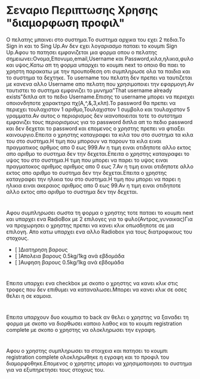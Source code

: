 # Σεναριο Περιπτωσης Χρησης "διαμορφωση προφιλ"
Ο πελατης μπαινει στο συστημα.Το συστημα αρχικα του εχει 2 πεδια.Το Sign in και το Sing Up.Αν δεν εχει λογαριασμο παταει το κουμπι Sign Up.Αφου το πατησει εμφανιζεται μια φορμα οπου ο πελατης σημειωνει:Ονομα,Επονυμο,email,Username και Password,κιλα,ηλικια,φυλο και υψος.Κατω απ τη φορμα υπαρχει το κουμπι next το οποιο θα παει το χρηστη παρακατω με την προυποθεση οτι συμπληρωσε ολα τα παιδια και το συστημα τα δεχτηκε. To username του πελατη δεν πρεπει να ταυτιζεται με κανενα αλλο Username απο πελατη που χρησιμοποιει την εφαρμογη.Αν ταυτιστει το συστημα εμφανιζει το μυνημα"That username already exists"διπλα απ το πεδιο Username.Eπισης τo username μπορει να περιεχει οποιονδηποτε χαρακτηρα πχ(Α,^,&,3,κλπ).Το password θα πρεπει να περιεχει τουλαχιστον 1 αριθμο,Τουλαχιστον 1 συμβολο και τουλαχιστον 5 γραμματα.Αν αυτος ο περιορισμος δεν ικανοποιειται τοτε  το συτστημα εμφανιζει τους περιορισμους για το password διπλα απ το πεδιο password και δεν δεχεται το password και επομενος ο χρηστης πρεπει να φτιαξει καινουργιο.Επειτα ο χρηστης καταγραφει τα κιλα του στο συστημα τα κιλα του στο συστημα.Η τιμη που μπορουν να παρουν τα κιλα ειναι πραγματικος αρθμος απο 0 εως 999.Αν η τιμη ειναι οτιδηποτε αλλο εκτος απο αριθμο το συστημα δεν την δεχεται.Επειτα ο χρηστης καταγραφει το υψος του στο συστημα.Η τιμη που μπορει να παρει το υψος ειναι πραγματοκος αριθμος αριθμος απο 0 εως 7.Αν η τιμη ειναι οτιδηποτε αλλο εκτος απο αριθμο το συστημα δεν την δεχεται.Επειτα ο χρηστης καταγραφει την ηλικια του στο συστημα.Η τιμη που μπορει να παρει η ηλικια ειναι ακεραιος αριθμος απο 0 εως 99.Αν η τιμη ειναι οτιδηποτε αλλο εκτος απο αριθμο το συστημα δεν την δεχεται.
#
Αφου συμπληρωσει σωστα τη φορμα ο χρηστης τοτε παταει το κουμπι next και υπαρχει ενα RadioBox με 2 επιλογες για το φυλο(Αντρας,γυναικας)Για να προχωρησει ο χρηστης πρεπει να κανει κλικ οπωσδηποτε σε μια επιλογη.
Απο κατω υπαρχει ενα αλλο Radiobox για τους διατροφικους του στοχους.
* [ ]Διατηρηση βαρους
* [ ]Απολεια βαρους 0.5kg/1kg ανά εβδομάδα
* [ ]Αυφηση βαρους 0.5kg/1kg ανά εβδομάδα
#
Επειτα υπαρχει ενα checkbox με σκοπο ο χρηστης να κανει κλικ στις τροφες που δεν επιθυμει να καταναλωσει.Μπορει να κανει κλικ σε οσες θελει η σε καμοια.
#
Επειτα υπαρχουν δυο κουμπια το back αν θελει ο χρηστης να ξαναδει τη φορμα με σκοπο να διορθωσει καποιο λαθος και το κουμπι registration complete με σκοπο ο χρηστης να ολοκληρωσει την εγραφη.
#
Αφου  ο χρηστης συμπληρωσει τα στοιχεια και πατησει το κουμπι registration complete ολοκληρωθηκε η εγραφη και το προφιλ του διαμορφοθηκε.Επομενος ο χρηστης μπορει να χρησιμοποιησει το συστημα για να εξυπηρετησει τους στοχους του.

